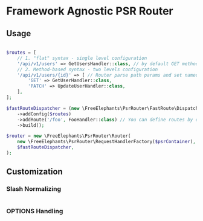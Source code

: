 # Framework Agnostic PSR Router

## Usage

```php

$routes = [
    // 1. "flat" syntax - single level configuration
    '/api/v1/users' => GetUsersHandler::class, // by default GET method ar user for single value
    // 2. Method-based syntax - two levels configuration
    '/api/v1/users/{id}' => [ // Router parse path params and set named arguments to request (method based syntax
        'GET' => GetUserHandler::class,
        'PATCH' => UpdateUserHandler::class, 
    ],
];

$fastRouteDispatcher = (new \FreeElephants\PsrRouter\FastRoute\DispatcherBuilder())
    ->addConfig($routes)
    ->addRoute('/foo', FooHandler::class) // You can define routes by one
    ->build(); 

$router = new \FreeElephants\PsrRouter\Router(
    new \FreeElephants\PsrRouter\RequestHandlerFactory($psrContainer),
    $fastRouteDispatcher,
);

```

## Customization

### Slash Normalizing

```php


```

### OPTIONS Handling  

```php

```
